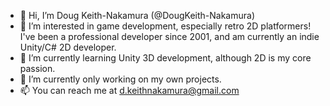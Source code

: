 - 👋 Hi, I’m Doug Keith-Nakamura (@DougKeith-Nakamura)
- 👀 I’m interested in game development, especially retro 2D platformers! I've been a professional developer since 2001, and am currently an indie Unity/C# 2D developer.
- 🌱 I’m currently learning Unity 3D development, although 2D is my core passion. 
- 💞️ I’m currently only working on my own projects.
- 📫 You can reach me at d.keithnakamura@gmail.com

<!---
DougKeith-Nakamura/DougKeith-Nakamura is a ✨ special ✨ repository because its `README.md` (this file) appears on your GitHub profile.
You can click the Preview link to take a look at your changes.
--->
